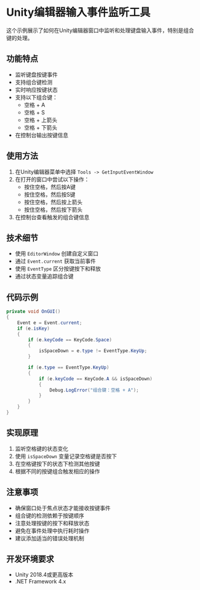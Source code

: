 # Unity编辑器输入事件监听工具

这个示例展示了如何在Unity编辑器窗口中监听和处理键盘输入事件，特别是组合键的处理。

## 功能特点

- 监听键盘按键事件
- 支持组合键检测
- 实时响应按键状态
- 支持以下组合键：
  - 空格 + A
  - 空格 + S
  - 空格 + 上箭头
  - 空格 + 下箭头
- 在控制台输出按键信息

## 使用方法

1. 在Unity编辑器菜单中选择 `Tools -> GetInputEventWindow`
2. 在打开的窗口中尝试以下操作：
   - 按住空格，然后按A键
   - 按住空格，然后按S键
   - 按住空格，然后按上箭头
   - 按住空格，然后按下箭头
3. 在控制台查看触发的组合键信息

## 技术细节

- 使用 `EditorWindow` 创建自定义窗口
- 通过 `Event.current` 获取当前事件
- 使用 `EventType` 区分按键按下和释放
- 通过状态变量追踪组合键

## 代码示例

```csharp
private void OnGUI()
{
    Event e = Event.current;
    if (e.isKey)
    {
        if (e.keyCode == KeyCode.Space)
        {
            isSpaceDown = e.type != EventType.KeyUp;
        }

        if (e.type == EventType.KeyUp)
        {
            if (e.keyCode == KeyCode.A && isSpaceDown)
            {
                Debug.LogError("组合键：空格 + A");
            }
        }
    }
}
```

## 实现原理

1. 监听空格键的状态变化
2. 使用 `isSpaceDown` 变量记录空格键是否按下
3. 在空格键按下的状态下检测其他按键
4. 根据不同的按键组合触发相应的操作

## 注意事项

- 确保窗口处于焦点状态才能接收按键事件
- 组合键的检测依赖于按键顺序
- 注意处理按键的按下和释放状态
- 避免在事件处理中执行耗时操作
- 建议添加适当的错误处理机制

## 开发环境要求

- Unity 2018.4或更高版本
- .NET Framework 4.x 